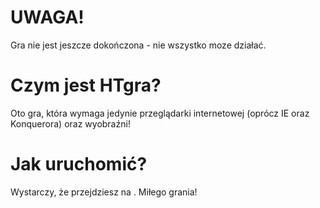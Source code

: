# UWAGA!
Gra nie jest jeszcze dokończona - nie wszystko moze działać.
# Czym jest HTgra?
Oto gra, która wymaga jedynie przeglądarki internetowej (oprócz IE oraz Konquerora) oraz wyobraźni!
# Jak uruchomić?
Wystarczy, że przejdziesz na . Miłego grania!
